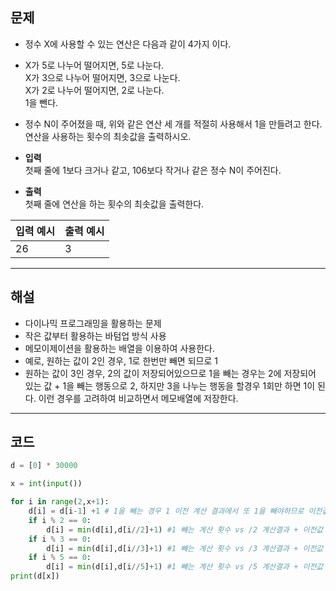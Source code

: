 ## 문제
* 정수 X에 사용할 수 있는 연산은 다음과 같이 4가지 이다.

* X가 5로 나누어 떨어지면, 5로 나눈다.  
X가 3으로 나누어 떨어지면, 3으로 나눈다.  
X가 2로 나누어 떨어지면, 2로 나눈다.  
1을 뺀다.  
* 정수 N이 주어졌을 때, 위와 같은 연산 세 개를 적절히 사용해서 1을 만들려고 한다. 연산을 사용하는 횟수의 최솟값을 출력하시오.

* __입력__  
첫째 줄에 1보다 크거나 같고, 106보다 작거나 같은 정수 N이 주어진다.

* __출력__  
첫째 줄에 연산을 하는 횟수의 최솟값을 출력한다.

|입력 예시|출력 예시
|--|--|
26|3
---
## 해설
* 다이나믹 프로그래밍을 활용하는 문제  
* 작은 값부터 활용하는 바텀업 방식 사용  
* 메모이제이션을 활용하는 배열을 이용하여 사용한다.  
* 예로, 원하는 값이 2인 경우, 1로 한번만 빼면 되므로 1
* 원하는 값이 3인 경우, 2의 값이 저장되어있으므로 1을 빼는 경우는 2에 저장되어 있는 값 + 1을 빼는 행동으로 2, 하지만 3을 나누는 행동을 할경우 1회만 하면 1이 된다. 이런 경우를 고려하여 비교하면서 메모배열에 저장한다.

---
## 코드
```python
d = [0] * 30000

x = int(input())

for i in range(2,x+1):
    d[i] = d[i-1] +1 # 1을 빼는 경우 1 이전 계산 결과에서 또 1을 빼야하므로 이전값에서 1 추가
    if i % 2 == 0:
        d[i] = min(d[i],d[i//2]+1) #1 빼는 계산 횟수 vs /2 계산결과 + 이전값 1 추가
    if i % 3 == 0:
        d[i] = min(d[i],d[i//3]+1) #1 빼는 계산 횟수 vs /3 계산결과 + 이전값 1 추가
    if i % 5 == 0:
        d[i] = min(d[i],d[i//5]+1) #1 빼는 계산 횟수 vs /5 계산결과 + 이전값 1 추가
print(d[x])
```

